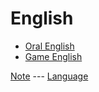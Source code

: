 # English
* [Oral English](spoken_language/oral_english.md)
* [Game English](game_english/game_english.md)


[Note](../../README.md) --- [Language](../language.md)